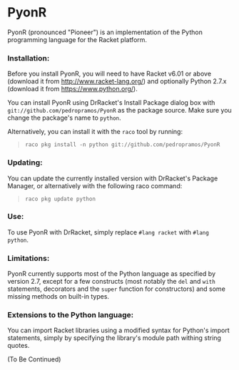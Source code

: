 PyonR
=====

PyonR (pronounced "Pioneer") is an implementation of the Python programming language for the Racket platform.

### Installation:

Before you install PyonR, you will need to have Racket v6.01 or above (download it from http://www.racket-lang.org/) and optionally Python 2.7.x (download it from https://www.python.org/).

You can install PyonR using DrRacket's Install Package dialog box with `git://github.com/pedropramos/PyonR` as the package source. Make sure you change the package's name to `python`.

Alternatively, you can install it with the `raco` tool by running:

> `raco pkg install -n python git://github.com/pedropramos/PyonR`



### Updating:

You can update the currently installed version with DrRacket's Package Manager, or alternatively with the following raco command:

> `raco pkg update python`



### Use:

To use PyonR with DrRacket, simply replace `#lang racket` with `#lang python`.




### Limitations:

PyonR currently supports most of the Python language as specified by version 2.7, except for a few constructs (most notably the `del` and `with` statements, decorators and the `super` function for constructors) and some missing methods on built-in types.



### Extensions to the Python language:

You can import Racket libraries using a modified syntax for Python's import statements, simply by specifying the library's module path withing string quotes. 

(To Be Continued)